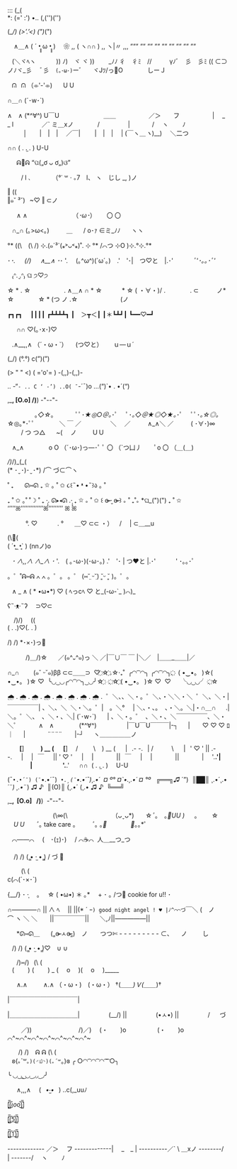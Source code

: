 ::: (\_(\
*: (=' :')
•.. (,('')('')

(\__/)
(>’.’<)
(")_(")

⠀ ∧＿∧
( ´ •̥̥̥ ω •̥̥̥ )　 ❀
,, ( ヽ∩∩ ) ,, ヽ|〃 ,,,
“““ ““ ““ ““ ““ ““ ““ ““ ““

⠀(＼ヾﾍヽ　　 　)) ﾉ)
⠀ヾ ヾ ))　　 _ﾉﾉ 彳
⠀彳ﾐ　// 　 　 γﾉﾞ　彡
⠀彡ﾐ (( ⊂⊃ノﾉヾ_彡
⠀ ﾞ彡　`(｡･ω･)`ーﾞ
⠀⠀ヾJﾂ/っ🏹O
⠀⠀⠀⠀⠀しーＪ

⠀ᕬ⠀ᕬ
（⌯'-'⌯)
⠀⠀U U

∩＿∩
(´･w･`)

∧　∧
(*^∀^)
U￣U
⠀⠀⠀⠀⠀⠀⠀⠀⠀ ＿＿
　　　　　／＞　　フ
　　　　　| 　_　 _ l
　 　　　／` ミ＿xノ
　　 　 /　　　 　 |
　　　 /　 ヽ　　 ﾉ
　 　 │　　|　|　|
　／￣|　　 |　|　|
　| (￣ヽ＿_ヽ_)__)
　＼二つ

∩∩
( . .̫ . )
U-U

⠀⠀ᕱ🎀ᕱ
“ପ(„ơ ᴗ ơ„)ଓ”

⠀⠀⠀/ l 、 　 　
（°˙ ꒳ · ｡7
⠀l、 ヽ
⠀じし _, )ノ

‖ (\(\
‖๑˘ ³˘)⠀~♡
‖ ⊂ノ

⠀⠀∧ ∧　　　　　　　
（*･ω･*）
⠀⠀〇 〇

⠀∩_∩
(｡>ω<｡)
⠀⠀⠀ ＿
⠀⠀/ o･ｧ
∈ミ_ﾉﾉ
⠀⠀ヽヽ

°* (\(\ ⠀(\ /)
⊹.(๑´³`(⁎˃ᴗ˂⁎)˚. ⊹
°* /⌒つ ⊹O )⊹.°⊹.°*

･*･.⠀⠀(\/)⠀⠀∧__∧ ･*･
'.　 (｡^ω^)(`ω´｡)　.'
⠀'･|　つ♡と　|.･'
⠀⠀⠀⠀*ﾟ'･｡｡･ﾟ'*

⠀₍ᐢ. ̮.ᐢ₎
ଘ ੭♡੭

☆ * . ☆
⠀⠀⠀⠀⠀⠀⠀. ∧＿∧ ∩ * ☆
⠀⠀⠀⠀* ☆ ( ・∀・)/ .
⠀⠀⠀⠀⠀. ⊂⠀⠀⠀⠀ノ* ☆
⠀⠀⠀⠀⠀☆ * (つ ノ .☆
⠀⠀⠀⠀⠀⠀⠀⠀⠀(ノ

┏┓┏┓
　┃┃┃┃
┏┻┻┻┻┓
┃　＞┳＜┃
┃＊┗┻┛┃
┗━━♡━┛

⠀⠀∩∩
♡(｡･x･)♡

⠀.∧__,,∧
（´・ω・`）
⠀ (つ♡と）
⠀⠀ｕ―ｕ´

(\_/)
(°.°)
c(”)(”)

(> " " <)
( ='o'= )
-(,,)-(,,)-

.. -“`-
.. C ‘ -’)
..O( ¯`-´¯)o
…(“)`• . •´(“)

,___,
[O.o]
/)__)
-"--"-

⠀⠀⠀⠀⠀⠀｡*◇☆*｡
⠀⠀⠀⠀ ﾟﾟ･*★◎○＠｡*･ﾟ
⠀ ﾟ･*｡◇＠★◎◇★｡*･ﾟ
⠀ ﾟﾟ･*｡☆◎｡*☆◎｡*･ﾟﾟ
⠀⠀⠀⠀⠀＼ ￣ ／
⠀⠀⠀⠀⠀⠀＼　 ／
⠀⠀⠀ ∧_∧＼ ／
⠀⠀⠀ ( ･∀･)∞
⠀⠀⠀/ つ つ△
⠀⠀~(　 ノ
⠀⠀⠀ＵＵ

⠀∧_∧　　　　o O
（´･ω･)っ―･ﾟ ﾟ 〇
（`つ凵丿　　ﾟo 〇
（＿(＿)

_/)_/)_(\_(\
(* ･ ̮ ･)･ ̮ ･*)
/⌒ づ⊂⌒ヽ

˚ ₊⠀⠀ ᘏ⑅ᘏ ₊ ✩ ｡
˚ ✩ ૮꒰˵• ᵜ •˵꒱ა ｡ ˚

₊ ˚ ✩ ｡˚ ˚☽
˚ ₊ ·̩͙. ᘏ▸◂ᘏ .·̩͙ ₊ ✩ ｡
˚ ✩ ꒰ ɞ̴̶̷ ·̮ ɞ̴̶̷ ꒱ ｡ ˚
₊˚｡ *ଘ_(")(") ₊ ˚ ✩
‘’’’’ꕤ’’’’’’’’’’’’’’ꕤ’’’’’’’’’
ꕤ ꕤ

⠀⠀⠀⠀°. ♡
⠀⠀⠀⠀. °
⠀⠀＿♡
⊂⊂ ・）
⠀/　 |
⊂＿__u

(\🎀(\
( ´•̥ ̯ •̥` )
(nnノ)o

⠀*･ ∧,,∧ ∧_∧ ･*
'.　( ｡･ω･)(･ω･｡) .'
⠀'･ | つ♥と |.･'
⠀⠀⠀⠀' ･｡｡･ﾟ

。゜˚ᕱ⑅ᕱ ∧ ∧ 。゜。
。゜ (⑅˘̤ ᵕ˘̤) ˘͈ᵕ ˘͈ )。゜。

⠀∧ _ ∧
( * •ω•*) ♡
( ﾍっcﾍ ♡
と_(-ω-`_ )⌒)_

ʕ˵·ᴥ·˵ʔ
⠀ ⊃♡⊂

⠀ /)/) ⠀ (\(\
( . .)♡(. . )

/) /)
*･×･)っ🍓

⠀⠀⠀⠀/)＿/)☆
⠀⠀／(๑^᎑^๑)っ ＼
／|￣∪￣ ￣ |＼／
⠀|＿＿_＿＿|／

∩_∩　　
(๑˘ ᵕ˘๑)ββ
⊂⊂＿＿⊃
‌
♡‌ ‌҉☆‌ ‌҉.☆‧₊˚‌ ‌
╭◜◝‌ ‌͡‌ ‌◜◝╮‌ ‌╭◜◝‌ ‌͡‌ ‌◜◝╮.‌ ‌҉‌ ‌
(‌ ‌•‿•‌。‌ ‌)☆(‌ ‌•‿•‌。‌ ‌)☆‌ ‌♡‌ ‌
╰◟◞‌ ‌͜‌ ‌◟◞╭◜◝‌ ‌͡‌ ‌◜◝╮‌ ‌͜‌ ‌◟◞╯☆‌ ‌҉‌ ‌
.‌ ‌҉☆‌ ‌҉(‌ ‌•‿•‌。‌ ‌)☆‌ ‌♡‌ ‌
♡‌ ‌　‌ ‌╰◟◞‌ ‌͜‌ ‌◟◞╯‌ ‌.‌ ‌҉☆‌ ‌

🌧‌ ‌.‌ ‌🌧‌ ‌.‌ ‌🌧‌ ‌.‌ ‌🌧‌ ‌.‌ ‌🌧‌ ‌.‌ ‌🌧‌ ‌.‌ ‌🌧‌ ‌.‌ ‌🌧‌ ‌.‌ ‌
゜‌＼、、‌＼・。‌゜‌＼、・‌＼‌＼・‌＼‌ ‌
゜‌＼、‌＼・‌|‌￣‌￣‌￣‌￣‌￣‌|‌ ‌、‌＼、‌＼‌ ‌
＼・‌＼。‌゜‌|‌　。‌＼‌°‌　‌ ‌|‌ ‌＼、・、。‌ ‌
、・‌＼。‌＼‌|‌・‌∩‌＿‌∩‌ ‌ ⠀ ‌.|‌ ‌＼。‌゜‌＼、‌ ‌
、‌＼・、‌＼‌|‌ ‌(´‌･‌w‌･‌`)‌　⠀‌|‌ ‌、‌＼・。‌゜‌ ‌
、‌＼・、‌＼‌￣‌￣‌￣‌￣‌￣、‌＼・‌＼‌゜‌ ‌
‌
⠀⠀⠀∧‌　‌∧‌　‌ ‌ ‌
⠀⠀⠀‌(*^∀^)‌ ‌　‌　‌　‌ ‌ ‌
⠀|‌￣‌U‌￣‌U‌￣‌￣‌￣‌|-┐‌ ‌ ‌
⠀‌|‌　‌　‌♡︎‌ ‌♡︎‌ ‌♡︎‌ ‌ﾛ‌｜‌ ‌ ‌
⠀‌|‌　‌　‌ ‌　‌ ‌¨¨¨¨‌　‌　‌|-┘‌ ‌ ‌
⠀ヽ‌＿‌＿‌＿‌＿‌＿‌ノ‌

⠀‌____‌ ‌
⠀‌[____]‌⠀⠀‌____‌ ‌
⠀)‌ ‌__‌ ‌(‌⠀⠀[____]‌ ‌
⠀/‌ ⠀⠀⠀‌\‌ ‌⠀)‌ ‌__‌ ‌(‌ ‌ ‌
⠀|‌⠀.-‌ ‌-.‌⠀‌|‌ ‌/‌⠀⠀⠀⠀‌\‌ ‌ ‌
⠀|‌⠀‌'‌ ‌♡‌ ‌'‌ ‌||‌ ‌.-‌ ‌-.⠀⠀|‌ ‌
⠀|⠀‌￣⠀⠀‌||‌ ‌'‌ ‌♡‌ ‌'‌⠀⠀|‌ ‌
⠀|‌⠀⠀⠀⠀⠀‌||‌⠀￣‌⠀⠀‌|‌ ‌
⠀|‌⠀⠀⠀⠀⠀‌||‌⠀⠀⠀⠀⠀|‌ ‌
⠀'.____.'|‌⠀⠀⠀⠀⠀|‌ ‌
⠀⠀⠀⠀⠀⠀‌'.____.'‌ ‌
‌
⠀∩∩‌ ‌
(‌ ‌.‌ ‌.̫‌ ‌.‌ ‌)‌ ‌
⠀U-U‌ ‌

(¯`•.•´¯)‌ ‌(¯`•.•´¯)‌ ‌
*`•.¸(¯`•.•´¯)¸.•´‌ ‌
¤‌ ‌º°‌ ‌¤`•.¸.•´‌ ‌¤‌ ‌°º‌ ‌
‌
╔══╗♫‌ ‌*´”)‌ ‌
║██║‌ ‌¸.•´¸.•*´¨)‌ ‌¸.•*¨)‌ ‌♫‌ ‌♪‌ ‌
║(O)║‌ ‌(¸.•´‌ ‌(¸.•‌ ‌♫‌ ‌♪‌ ‌
╚══╝‌ ‌

,___,‌ ‌
[O.o]‌ ‌ ‌
/)__)‌ ‌
-"--"-‌ ‌

⠀⠀⠀⠀⠀⠀⠀⠀⠀⠀‌(\∞(\‌ ‌
⠀⠀⠀⠀⠀⠀⠀⠀⠀（‌ᴗˬᴗ*)‌ ‌
　‌ ‌☆*‌ﾟ‌*‌｡‌　‌｡‌*‌ﾟ‌UU‌ ‌)‌ ‌
‌　‌*‌｡‌　‌ ‌　‌☆‌　‌ ‌　‌*U‌ ‌U‌ ‌
　‌ ‌ﾟ‌*‌｡‌ ‌take‌ ‌care‌ ‌｡‌*‌ ‌
　‌　‌ﾟ‌*‌｡‌ ‌｡‌*‌ﾟ‌ ‌
　‌　‌ ‌　‌ﾟ‌*‌｡‌｡‌*‌ﾟ‌ ‌

⠀‌⌒――⌒‌ ‌
⠀(　‌･‌(ｪ)‌･)‌ ‌
⠀‌/‌ ‌⌒☕️⌒‌ ‌
人‌＿‌__‌つ‌_‌つ‌ ‌

⠀ /) /)
( ̳• ·̫ • ̳)
/ づ 💖

⠀⠀⠀(\ (\
c(⌒(´･×･`)

{\__/} ･ ·̩　 ｡　 ☆
( •ω•) ＊ ｡*　 + ･ ｡
/つ🍪 cookie for u!! ･

∩――――∩
|| ∧ ﾍ　 ||
||(* ´ ｰ`) good night angel ! ♥
|ﾉ^⌒⌒づ`￣＼
(　ノ　　⌒ ヽ ＼
＼　　||￣￣￣￣￣||
⠀⠀＼,ﾉ||―――――||

⠀⠀*ᘏ⑅ᘏ＿
⠀⠀(„ɞ̴̶̷ ㅅɞ̴̶̷„)
⠀ノ　　つつ✄ - - - - - - - - -
⊂、 　ノ
⠀⠀⠀し

⠀/) /)
( ̳• ·̫ • ̳)♡
⠀∪ ∪

⠀⠀/)⑅/)⠀(\ (\
⠀(⠀⠀⠀) (⠀⠀⠀)
_ ( ⠀ o ⠀ )( ⠀ o ⠀ )_____

⠀⠀∧.∧ 　　 ∧.∧
（・ω・)　(・ω・）
†(＿＿_)Ｖ(＿＿_)†

|￣￣￣￣￣￣￣￣￣￣￣|

|＿＿＿＿＿＿＿＿＿＿＿|
⠀⠀⠀⠀⠀⠀(\__/) ||
⠀⠀⠀⠀⠀⠀(•ㅅ•) ||
⠀⠀⠀⠀⠀⠀/ 　 づ

⠀⠀⠀／))　　　　 　　　 /)／)
　(・　　)o　　　　　(・　　)o
⌒^~⌒^~⌒^~⌒^~⌒^~⌒^~⌒^~

⠀⠀ /) /)⠀ ᕱ ᕱ (\ (\
⠀ʚ(｡´꒳`｡)(◜௰◝)(｡´꒳`｡)ɞ
╭ ○◜◝ ͡ ◜◝ ͡ ◜◝ ͡ ͡ ○╮

╰ ◟◞ ͜ ◟͜ ◟◞ ͜ ◞◞ ͜ ◞╯

⠀⠀∧,,,∧
　(⠀*•‧̫•*⠀)
..c(,_uuﾉ

[̲̅$̲̅(̲̅ιοο̲̅)̲̅$̲̅]

[̲̅$̲̅(̲̅5̲̅)̲̅$̲̅]

[̲̅$̲̅(̲̅1̲̅)̲̅$̲̅]

------------- ／＞　 フ
-------------| 　_　_ |
----------／` \ ＿xノ
--------/　　 　　 |
-------/　 ヽ　　 ﾉ